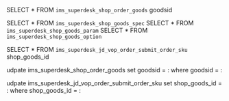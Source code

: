 



SELECT * FROM `ims_superdesk_shop_order_goods` goodsid

SELECT * FROM `ims_superdesk_shop_goods_spec`
SELECT * FROM `ims_superdesk_shop_goods_param`
SELECT * FROM `ims_superdesk_shop_goods_option`

SELECT * FROM `ims_superdesk_jd_vop_order_submit_order_sku` shop_goods_id




udpate ims_superdesk_shop_order_goods set goodsid = : where goodsid = :

udpate ims_superdesk_jd_vop_order_submit_order_sku set shop_goods_id = : where shop_goods_id = :


